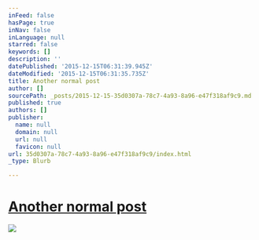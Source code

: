 ```yaml
---
inFeed: false
hasPage: true
inNav: false
inLanguage: null
starred: false
keywords: []
description: ''
datePublished: '2015-12-15T06:31:39.945Z'
dateModified: '2015-12-15T06:31:35.735Z'
title: Another normal post
author: []
sourcePath: _posts/2015-12-15-35d0307a-78c7-4a93-8a96-e47f318af9c9.md
published: true
authors: []
publisher:
  name: null
  domain: null
  url: null
  favicon: null
url: 35d0307a-78c7-4a93-8a96-e47f318af9c9/index.html
_type: Blurb

---
```

# **[Another normal post][0]**
![](https://the-grid-user-content.s3-us-west-2.amazonaws.com/496481b3-2f8a-4b22-86b6-b9f5be69611b.JPG)

[0]: null
